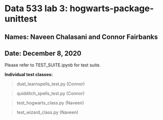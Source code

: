 # Data 533 lab 3: hogwarts-package-unittest
## Names: Naveen Chalasani and Connor Fairbanks
## Date: December 8, 2020

Please refer to TEST_SUITE.ipynb for test suite.

**Individual test classes:**
> duel_learnspells_test.py (Connor)

> quidditch_spells_test.py (Connor)

> test_hogwarts_class.py (Naveen)

> test_wizard_class.py (Naveen)
